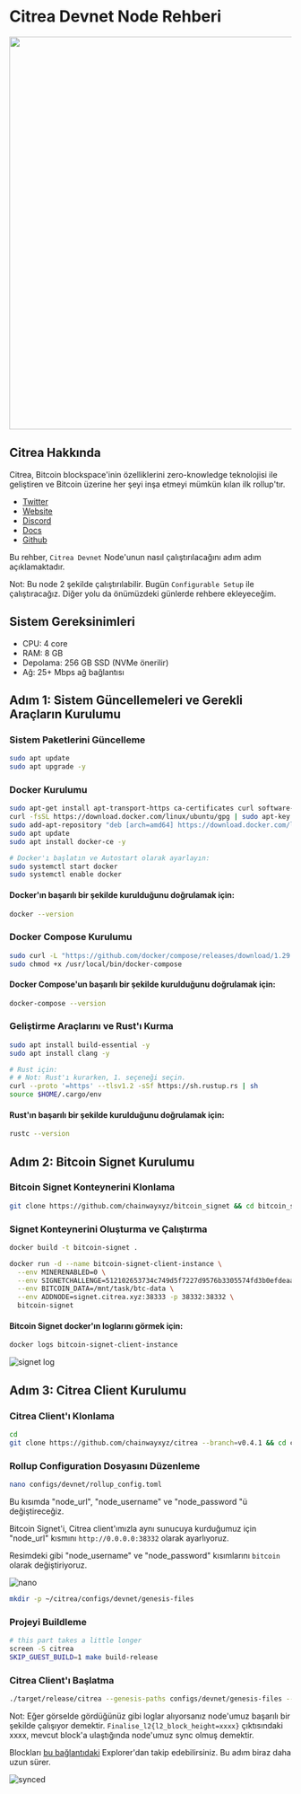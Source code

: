 # Citrea Devnet Node Rehberi

<img src="https://cryptoslate.com/wp-content/themes/cryptoslate-2020/imgresize/timthumb.php?src=https://cryptoslate.com/wp-content/uploads/2024/02/citrea-pr.jpg&w=700&h=367&q=75" width="700"/>

## Citrea Hakkında
Citrea, Bitcoin blockspace'inin özelliklerini zero-knowledge teknolojisi ile geliştiren ve Bitcoin üzerine her şeyi inşa etmeyi mümkün kılan ilk rollup'tır.
* [Twitter](https://x.com/citrea_xyz)
* [Website](https://citrea.xyz/)
* [Discord](https://discord.gg/citrea)
* [Docs](https://docs.citrea.xyz/)
* [Github](https://github.com/chainwayxyz/citrea)

Bu rehber, `Citrea Devnet` Node'unun nasıl çalıştırılacağını adım adım açıklamaktadır.

Not: Bu node 2 şekilde çalıştırılabilir. Bugün `Configurable Setup` ile çalıştıracağız. Diğer yolu da önümüzdeki günlerde rehbere ekleyeceğim.

## Sistem Gereksinimleri

- CPU: 4 core
- RAM: 8 GB
- Depolama: 256 GB SSD (NVMe önerilir)
- Ağ: 25+ Mbps ağ bağlantısı

## Adım 1: Sistem Güncellemeleri ve Gerekli Araçların Kurulumu

### Sistem Paketlerini Güncelleme
```bash
sudo apt update
sudo apt upgrade -y
```
### Docker Kurulumu
```bash
sudo apt-get install apt-transport-https ca-certificates curl software-properties-common -y
curl -fsSL https://download.docker.com/linux/ubuntu/gpg | sudo apt-key add -
sudo add-apt-repository "deb [arch=amd64] https://download.docker.com/linux/ubuntu $(lsb_release -cs) stable"
sudo apt update
sudo apt install docker-ce -y

# Docker'ı başlatın ve Autostart olarak ayarlayın:
sudo systemctl start docker
sudo systemctl enable docker
  ```
#### Docker'ın başarılı bir şekilde kurulduğunu doğrulamak için:
```bash
docker --version
  ```

### Docker Compose Kurulumu
```bash
sudo curl -L "https://github.com/docker/compose/releases/download/1.29.2/docker-compose-$(uname -s)-$(uname -m)" -o /usr/local/bin/docker-compose
sudo chmod +x /usr/local/bin/docker-compose
  ```
#### Docker Compose'un başarılı bir şekilde kurulduğunu doğrulamak için:
```bash
docker-compose --version
  ```
### Geliştirme Araçlarını ve Rust'ı Kurma
```bash
sudo apt install build-essential -y
sudo apt install clang -y

# Rust için:
# # Not: Rust'ı kurarken, 1. seçeneği seçin.
curl --proto '=https' --tlsv1.2 -sSf https://sh.rustup.rs | sh
source $HOME/.cargo/env
  ```

#### Rust'ın başarılı bir şekilde kurulduğunu doğrulamak için:
```bash
rustc --version
  ```

## Adım 2: Bitcoin Signet Kurulumu

### Bitcoin Signet Konteynerini Klonlama
```bash
git clone https://github.com/chainwayxyz/bitcoin_signet && cd bitcoin_signet
```
### Signet Konteynerini Oluşturma ve Çalıştırma
```bash
docker build -t bitcoin-signet .

docker run -d --name bitcoin-signet-client-instance \
  --env MINERENABLED=0 \
  --env SIGNETCHALLENGE=512102653734c749d5f7227d9576b3305574fd3b0efdeaa64f3d500f121bf235f0a43151ae \
  --env BITCOIN_DATA=/mnt/task/btc-data \
  --env ADDNODE=signet.citrea.xyz:38333 -p 38332:38332 \
  bitcoin-signet
```
#### Bitcoin Signet docker'ın loglarını görmek için:
```bash
docker logs bitcoin-signet-client-instance
```
![signet log](https://github.com/kocality/citrea-node-guide/assets/69348404/c54bc983-1d17-47e7-be1f-541bdf28dcec)

## Adım 3: Citrea Client Kurulumu 

### Citrea Client'ı Klonlama
```bash
cd
git clone https://github.com/chainwayxyz/citrea --branch=v0.4.1 && cd citrea
```
### Rollup Configuration Dosyasını Düzenleme
```bash
nano configs/devnet/rollup_config.toml
```
Bu kısımda "node_url", "node_username" ve "node_password "ü değiştireceğiz.

Bitcoin Signet'i, Citrea client'ımızla aynı sunucuya kurduğumuz için "node_url" kısmını `http://0.0.0.0:38332` olarak ayarlıyoruz. 

Resimdeki gibi "node_username" ve "node_password" kısımlarını `bitcoin` olarak değiştiriyoruz. 

![nano](https://github.com/kocality/citrea-node-guide/assets/69348404/887401d3-d961-48d3-a8be-e48bb2dcae9f)

```bash
mkdir -p ~/citrea/configs/devnet/genesis-files
```

### Projeyi Buildleme
```bash
# this part takes a little longer
screen -S citrea
SKIP_GUEST_BUILD=1 make build-release
```

### Citrea Client'ı Başlatma
```bash
./target/release/citrea --genesis-paths configs/devnet/genesis-files --da-layer bitcoin --rollup-config-path configs/devnet/rollup_config.toml
```

Not: Eğer görselde gördüğünüz gibi loglar alıyorsanız node'umuz başarılı bir şekilde çalışıyor demektir. `Finalise_l2{l2_block_height=xxxx}` çıktısındaki xxxx, mevcut block'a ulaştığında node'umuz sync olmuş demektir.

Blockları [bu bağlantıdaki](https://explorer.devnet.citrea.xyz/blocks) Explorer'dan takip edebilirsiniz. Bu adım biraz daha uzun sürer.

![synced](https://github.com/kocality/citrea-node-guide/assets/69348404/900f1300-043e-4943-b6f0-8a88a01cc641)
